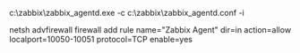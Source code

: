 c:\zabbix\zabbix_agentd.exe -c c:\zabbix\zabbix_agentd.conf -i

netsh advfirewall firewall add rule name="Zabbix Agent" dir=in action=allow localport=10050-10051 protocol=TCP enable=yes
